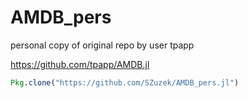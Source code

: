 # AMDB_pers

personal copy of original repo by user tpapp

https://github.com/tpapp/AMDB.jl


```julia
Pkg.clone("https://github.com/SZuzek/AMDB_pers.jl")
```
